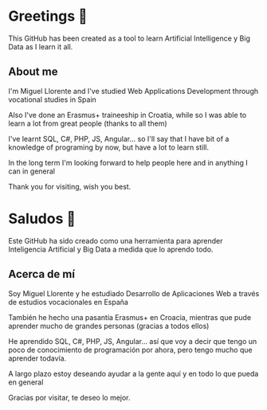 <!--English-->
<h1>Greetings 👋</h1>
<p>This GitHub has been created as a tool to learn Artificial Intelligence y Big Data as I learn it all.</p>
<h2>About me</h2>
<p>I'm Miguel Llorente and I've studied Web Applications Development through vocational studies in Spain</p>
<p>Also I've done an Erasmus+ traineeship in Croatia, while so I was able to learn a lot from great people (thanks to all them)</p>
<p>I've learnt SQL, C#, PHP, JS, Angular... so I'll say that I have bit of a knowledge of programing by now, but have a lot to learn still.</p>

<p>In the long term I'm looking forward to help people here and in anything I can in general</p>
<p>Thank you for visiting, wish you best.</p>
<!--Spanish-->
<h1>Saludos 👋</h1>
<p>Este GitHub ha sido creado como una herramienta para aprender Inteligencia Artificial y Big Data a medida que lo aprendo todo. </p>
<h2>Acerca de mí</h2>
<p>Soy Miguel Llorente y he estudiado Desarrollo de Aplicaciones Web a través de estudios vocacionales en España</p>
<p>También he hecho una pasantía Erasmus+ en Croacia, mientras que pude aprender mucho de grandes personas (gracias a todos ellos)</p>
<p>He aprendido SQL, C#, PHP, JS, Angular... así que voy a decir que tengo un poco de conocimiento de programación por ahora, pero tengo mucho que aprender todavía. </p>

<p>A largo plazo estoy deseando ayudar a la gente aquí y en todo lo que pueda en general</p>
<p>Gracias por visitar, te deseo lo mejor. </p>
<!--
**MiguelLl-IABD/MiguelLl-IABD** is a ✨ _special_ ✨ repository because its `README.md` (this file) appears on your GitHub profile.

Here are some ideas to get you started:

- 🔭 I’m currently working on ...
- 🌱 I’m currently learning ...
- 👯 I’m looking to collaborate on ...
- 🤔 I’m looking for help with ...
- 💬 Ask me about ...
- 📫 How to reach me: ...
- 😄 Pronouns: ...
- ⚡ Fun fact: ...
-->
